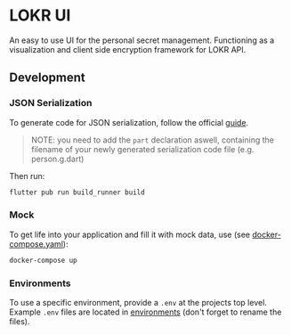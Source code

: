 # LOKR UI

An easy to use UI for the personal secret management. Functioning as a visualization and client
side encryption framework for LOKR API.

## Development
### JSON Serialization
To generate code for JSON serialization, follow the official [guide](https://pub.dev/packages/json_serializable).
> NOTE: you need to add the `part` declaration aswell, containing the filename of your newly
> generated serialization code file (e.g. person.g.dart)

Then run:
```bash
flutter pub run build_runner build
```

### Mock
To get life into your application and fill it with mock data, use (see [docker-compose.yaml](./pact-stub-server/docker-compose.yaml)):
```bash
docker-compose up 
```

### Environments
To use a specific environment, provide a `.env` at the projects top level. Example `.env` files are 
located in [environments](./environments) (don't forget to rename the files).